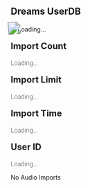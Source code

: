 ## Dreams UserDB
<div class="filedownload-container"><div class="version-container"><img id="imp" src="https://assets.indreams.me/images/users/default.png" style="transform: scale(1.8) rotate(-5deg);"><a id="username">Loading...</a></div></div><div class="home-content-container"><a class="home-content-image" style="margin-bottom:8px;margin-top:0"><div class="filedownload-container" style="width:calc(50% - 19px);margin:0"><div class="version-container"><p style="position:relative;line-height:20px;font-size:20px;background:transparent;font-weight:700">Import Count</p></div><p style="position:relative;background:transparent;font-weight:200" id="importCount">Loading...
</p></div></a><a class="home-content-image" style="margin-bottom:8px;margin-top:0"><div class="filedownload-container" style="width:calc(50% - 19px);margin:0"><div class="version-container"><p style="position:relative;line-height:20px;font-size:20px;background:transparent;font-weight:700">Import Limit</p></div><p style="position:relative;background:transparent;font-weight:200" id="importLimit">Loading...
</p></div></a><a class="home-content-image" style="margin-bottom:8px;margin-top:0"><div class="filedownload-container" style="width:calc(50% - 19px);margin:0"><div class="version-container"><p style="position:relative;line-height:20px;font-size:20px;background:transparent;font-weight:700">Import Time</p></div><p style="position:relative;background:transparent;font-weight:200" id="importTime">Loading...
</p></div></a><a class="home-content-image" style="margin-bottom:8px;margin-top:0"><div class="filedownload-container" style="width:calc(50% - 19px);margin:0"><div class="version-container"><p style="position:relative;line-height:20px;font-size:20px;background:transparent;font-weight:700">User ID</p></div><p style="position:relative;background:transparent;font-weight:200" id="userID">Loading...
</p></div></a></div><div class="filedownload-container" style="margin-top:0"><div class="version-container" id="audioClips"><a id="audioImports" style="position:relative">No Audio Imports</a></div></div>
<script src="/Dreams/database/finder.js"></script>
